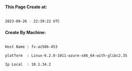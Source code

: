 
   
#### This Page Create at:

```bash

2023-09-26 - 22:39:22 UTC

```

#### Create By Machine:

```bash

Host Name : fv-az586-453

platform  : Linux-6.2.0-1011-azure-x86_64-with-glibc2.35

Ip Local  : 10.1.34.2

```

